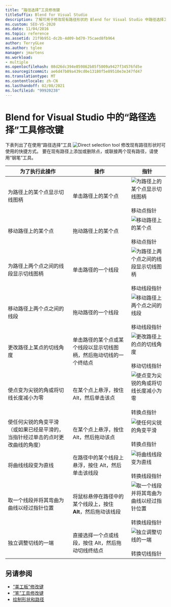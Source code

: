 ```yaml
---
title: “路径选择”工具修改键
titleSuffix: Blend for Visual Studio
description: 了解可用于修改现有路径形状的 Blend for Visual Studio 中路径选择工具的键盘快捷方式。
ms.custom: SEO-VS-2020
ms.date: 11/04/2016
ms.topic: reference
ms.assetid: 21f9b951-dc2b-4d09-bd70-75caed8fb964
author: TerryGLee
ms.author: tglee
manager: jmartens
ms.workload:
- multiple
ms.openlocfilehash: 08d26dc394e859862b85f5009a9427f34576fd5e
ms.sourcegitcommit: ae6d47b09a439cd0e13180f5e89510e3e347fd47
ms.translationtype: MT
ms.contentlocale: zh-CN
ms.lasthandoff: 02/08/2021
ms.locfileid: "99920238"
---
```

# <a name="direct-selection-tool-modifier-keys-in-blend-for-visual-studio"></a>Blend for Visual Studio 中的“路径选择”工具修改键

下表列出了在使用“路径选择”工具 ![Direct selection tool](../designers/media/6dd6571f-c116-451d-8dd2-1f88b8406362.png) 修改现有路径形状时可使用的快捷方式。 要在现有路径上添加或删除点，或联接两个现有路径，请使用“钢笔”工具。

|为了执行此操作|操作|指针|
| - |-------------|-------------|
|为路径上的某个点显示切线图柄|单击路径上的某个点|![为路径上的某个点显示切线图柄](../designers/media/cfcc5f41-a666-4524-a958-50b9051130ca.png)<br /><br /> 移动点指针|
|移动路径上的某个点|拖动路径上的某个点|![移动路径上的某个点](../designers/media/cfcc5f41-a666-4524-a958-50b9051130ca.png)<br /><br /> 移动点指针|
|为路径上两个点之间的线段显示切线图柄|单击路径的一个线段|![为路径上两个点之间的线段显示切线图柄](../designers/media/2ace930f-98fa-410b-92cf-7a4b88503ee7.png)<br /><br /> 移动线段指针|
|移动路径上两个点之间的线段|拖动路径的一个线段|![移动路径上两个点之间的线段](../designers/media/2ace930f-98fa-410b-92cf-7a4b88503ee7.png)<br /><br /> 移动线段指针|
|更改路径上某点的切线角度|单击路径的某个点或某个线段以显示切线图柄，然后拖动切线的一个终结点|![更改路径上的点的切线角度](../designers/media/beb1a907-1e50-450c-aab3-4d7026f5e426.png)<br /><br /> 移动切线指针|
|使点变为尖锐的角或将切线长度减小为零|在某个点上悬浮，按住 Alt，然后单击该点|![使点变为尖锐的角或将切线长度减小为零](../designers/media/21197b10-aba4-4a9d-8145-647d0ba8e518.png)<br /><br /> 转换点指针|
|使任何尖锐的角变平滑（或如果已经是平滑的，当指针经过单击的点时更改曲线的角度）|在某个点上悬浮，按住 Alt，然后拖动该点|![使任何尖锐的角变平滑](../designers/media/21197b10-aba4-4a9d-8145-647d0ba8e518.png)<br /><br /> 转换点指针|
|将曲线线段变为直线|在路径中的某个线段上悬浮，按住 Alt，然后单击该线段|![将曲线线段变为直线](../designers/media/975a855a-8536-441f-97ed-2f1496e416bf.png)<br /><br /> 转换线段指针|
|取一个线段并将其弯曲为曲线以经过指针位置|将鼠标悬停在路径中的某个线段上，按住 **Alt**，然后拖动该线段|![取一个线段并将其弯曲为曲线以经过指针位置](../designers/media/975a855a-8536-441f-97ed-2f1496e416bf.png)<br /><br /> 转换线段指针|
|独立调整切线的一端|直接选择一个点或线段，按住 Alt，然后拖动切线终结点|![独立调整切线的一端](../designers/media/923951da-4081-4f8b-bebc-0f1f64d87504.png)<br /><br /> 转换切线指针|

## <a name="see-also"></a>另请参阅

- [“美工板”修改键](../xaml-tools/artboard-modifier-keys-in-blend.md)
- [“笔”工具修改键](../xaml-tools/pen-tool-modifier-keys-in-blend.md)
- [绘制形状和路径](../xaml-tools/draw-shapes-and-paths.md)
